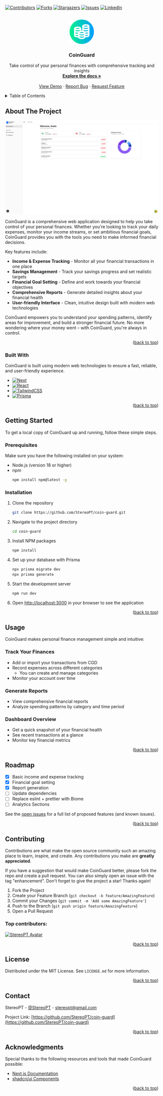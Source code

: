 <a id="readme-top"></a>

<!-- PROJECT SHIELDS -->

[![Contributors][contributors-shield]][contributors-url]
[![Forks][forks-shield]][forks-url]
[![Stargazers][stars-shield]][stars-url]
[![Issues][issues-shield]][issues-url]
[![LinkedIn][linkedin-shield]][linkedin-url]

<!-- PROJECT LOGO -->
<br />
<div align="center">
  <a href="https://github.com/StereoPT/coin-guard">
    <img src="images/logo.png" alt="Logo" width="80" height="80">
  </a>

  <h3 align="center">CoinGuard</h3>

  <p align="center">
    Take control of your personal finances with comprehensive tracking and insights
    <br />
    <a href="https://github.com/StereoPT/coin-guard"><strong>Explore the docs »</strong></a>
    <br />
    <br />
    <a href="https://github.com/StereoPT/coin-guard">View Demo</a>
    ·
    <a href="https://github.com/StereoPT/coin-guard/issues/new?labels=bug">Report Bug</a>
    ·
    <a href="https://github.com/StereoPT/coin-guard/issues/new?labels=enhancement">Request Feature</a>
  </p>
</div>

<!-- TABLE OF CONTENTS -->
<details>
  <summary>Table of Contents</summary>
  <ol>
    <li>
      <a href="#about-the-project">About The Project</a>
      <ul>
        <li><a href="#built-with">Built With</a></li>
      </ul>
    </li>
    <li>
      <a href="#getting-started">Getting Started</a>
      <ul>
        <li><a href="#prerequisites">Prerequisites</a></li>
        <li><a href="#installation">Installation</a></li>
      </ul>
    </li>
    <li><a href="#usage">Usage</a></li>
    <li><a href="#roadmap">Roadmap</a></li>
    <li><a href="#contributing">Contributing</a></li>
    <li><a href="#license">License</a></li>
    <li><a href="#contact">Contact</a></li>
    <li><a href="#acknowledgments">Acknowledgments</a></li>

  </ol>
</details>

<!-- ABOUT THE PROJECT -->

## About The Project

[![CoinGuard Screen Shot][product-screenshot]](https://github.com/StereoPT/coin-guard)

CoinGuard is a comprehensive web application designed to help you take control of your personal finances. Whether you're looking to track your daily expenses, monitor your income streams, or set ambitious financial goals, CoinGuard provides you with the tools you need to make informed financial decisions.

Key features include:

- **Income & Expense Tracking** - Monitor all your financial transactions in one place
- **Savings Management** - Track your savings progress and set realistic targets
- **Financial Goal Setting** - Define and work towards your financial objectives
- **Comprehensive Reports** - Generate detailed insights about your financial health
- **User-friendly Interface** - Clean, intuitive design built with modern web technologies

CoinGuard empowers you to understand your spending patterns, identify areas for improvement, and build a stronger financial future. No more wondering where your money went – with CoinGuard, you're always in control.

<p align="right">(<a href="#readme-top">back to top</a>)</p>

### Built With

CoinGuard is built using modern web technologies to ensure a fast, reliable, and user-friendly experience.

- [![Next][Next.js]][Next-url]
- [![React][React.js]][React-url]
- [![TailwindCSS][TailwindCSS.com]][TailwindCSS-url]
- [![Prisma][Prisma.io]][Prisma-url]

<p align="right">(<a href="#readme-top">back to top</a>)</p>

<!-- GETTING STARTED -->

## Getting Started

To get a local copy of CoinGuard up and running, follow these simple steps.

### Prerequisites

Make sure you have the following installed on your system:

- Node.js (version 18 or higher)
- npm
  ```sh
  npm install npm@latest -g
  ```

### Installation

1. Clone the repository
   ```sh
   git clone https://github.com/StereoPT/coin-guard.git
   ```
2. Navigate to the project directory
   ```sh
   cd coin-guard
   ```
3. Install NPM packages
   ```sh
   npm install
   ```
4. Set up your database with Prisma
   ```sh
   npx prisma migrate dev
   npx prisma generate
   ```
5. Start the development server
   ```sh
   npm run dev
   ```
6. Open [http://localhost:3000](http://localhost:3000) in your browser to see the application

<p align="right">(<a href="#readme-top">back to top</a>)</p>

<!-- USAGE EXAMPLES -->

## Usage

CoinGuard makes personal finance management simple and intuitive:

### Track Your Finances

- Add or import your transactions from CGD
- Record expenses across different categories
  - You can create and manage categories
- Monitor your account over time

### Generate Reports

- View comprehensive financial reports
- Analyze spending patterns by category and time period

### Dashboard Overview

- Get a quick snapshot of your financial health
- See recent transactions at a glance
- Monitor key financial metrics

<p align="right">(<a href="#readme-top">back to top</a>)</p>

<!-- ROADMAP -->

## Roadmap

- [x] Basic income and expense tracking
- [x] Financial goal setting
- [x] Report generation
- [ ] Update dependencies
- [ ] Replace eslint + prettier with Biome
- [ ] Analytics Sections

See the [open issues](https://github.com/StereoPT/coin-guard/issues) for a full list of proposed features (and known issues).

<p align="right">(<a href="#readme-top">back to top</a>)</p>

<!-- CONTRIBUTING -->

## Contributing

Contributions are what make the open source community such an amazing place to learn, inspire, and create. Any contributions you make are **greatly appreciated**.

If you have a suggestion that would make CoinGuard better, please fork the repo and create a pull request. You can also simply open an issue with the tag "enhancement".
Don't forget to give the project a star! Thanks again!

1. Fork the Project
2. Create your Feature Branch (`git checkout -b feature/AmazingFeature`)
3. Commit your Changes (`git commit -m 'Add some AmazingFeature'`)
4. Push to the Branch (`git push origin feature/AmazingFeature`)
5. Open a Pull Request

### Top contributors:

<a href="https://github.com/StereoPT/coin-guard/graphs/contributors">
  <img src="https://contrib.rocks/image?repo=StereoPT/coin-guard" alt="StereoPT Avatar" />
</a>

<p align="right">(<a href="#readme-top">back to top</a>)</p>

<!-- LICENSE -->

## License

Distributed under the MIT License. See `LICENSE.md` for more information.

<p align="right">(<a href="#readme-top">back to top</a>)</p>

<!-- CONTACT -->

## Contact

StereoPT - [@StereoPT](https://github.com/StereoPT) - stereopt@gmail.com

Project Link: [https://github.com/StereoPT/coin-guard](https://github.com/StereoPT/coin-guard)

<p align="right">(<a href="#readme-top">back to top</a>)</p>

<!-- ACKNOWLEDGMENTS -->

## Acknowledgments

Special thanks to the following resources and tools that made CoinGuard possible:

- [Next.js Documentation](https://nextjs.org/docs)
- [shadcn/ui Components](https://ui.shadcn.com)

<p align="right">(<a href="#readme-top">back to top</a>)</p>

<!-- MARKDOWN LINKS & IMAGES -->

[contributors-shield]: https://img.shields.io/github/contributors/StereoPT/coin-guard.svg?style=for-the-badge
[contributors-url]: https://github.com/StereoPT/coin-guard/graphs/contributors
[forks-shield]: https://img.shields.io/github/forks/StereoPT/coin-guard.svg?style=for-the-badge
[forks-url]: https://github.com/StereoPT/coin-guard/network/members
[stars-shield]: https://img.shields.io/github/stars/StereoPT/coin-guard.svg?style=for-the-badge
[stars-url]: https://github.com/StereoPT/coin-guard/stargazers
[issues-shield]: https://img.shields.io/github/issues/StereoPT/coin-guard.svg?style=for-the-badge
[issues-url]: https://github.com/StereoPT/coin-guard/issues
[linkedin-shield]: https://img.shields.io/badge/-LinkedIn-black.svg?style=for-the-badge&logo=linkedin&colorB=555
[linkedin-url]: https://linkedin.com/in/guidosp
[product-screenshot]: images/banner.png
[Next.js]: https://img.shields.io/badge/next.js-000000?style=for-the-badge&logo=nextdotjs&logoColor=white
[Next-url]: https://nextjs.org/
[React.js]: https://img.shields.io/badge/React-20232A?style=for-the-badge&logo=react&logoColor=61DAFB
[React-url]: https://reactjs.org/
[TailwindCSS.com]: https://img.shields.io/badge/Tailwind_CSS-38B2AC?style=for-the-badge&logo=tailwind-css&logoColor=white
[TailwindCSS-url]: https://tailwindcss.com/
[Prisma.io]: https://img.shields.io/badge/Prisma-3982CE?style=for-the-badge&logo=Prisma&logoColor=white
[Prisma-url]: https://prisma.io/
